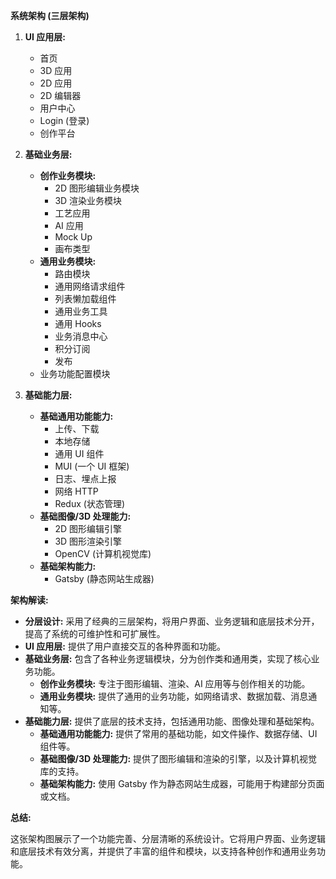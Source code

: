 

**系统架构 (三层架构)**

1.  **UI 应用层:**
    *   首页
    *   3D 应用
    *   2D 应用
    *   2D 编辑器
    *   用户中心
    *   Login (登录)
    *   创作平台

2.  **基础业务层:**
    *   **创作业务模块:**
        *   2D 图形编辑业务模块
        *   3D 渲染业务模块
        *   工艺应用
        *   AI 应用
        *   Mock Up
        *   画布类型
    *   **通用业务模块:**
        *   路由模块
        *   通用网络请求组件
        *   列表懒加载组件
        *   通用业务工具
        *   通用 Hooks
        *   业务消息中心
        *   积分订阅
        *   发布
    * 业务功能配置模块

3.  **基础能力层:**
    *   **基础通用功能能力:**
        *   上传、下载
        *   本地存储
        *   通用 UI 组件
        *   MUI (一个 UI 框架)
        *   日志、埋点上报
        *   网络 HTTP
        *   Redux (状态管理)
    *   **基础图像/3D 处理能力:**
        *   2D 图形编辑引擎
        *   3D 图形渲染引擎
        *   OpenCV (计算机视觉库)
    *   **基础架构能力:**
        *   Gatsby (静态网站生成器)

**架构解读:**

*   **分层设计:** 采用了经典的三层架构，将用户界面、业务逻辑和底层技术分开，提高了系统的可维护性和可扩展性。
*   **UI 应用层:** 提供了用户直接交互的各种界面和功能。
*   **基础业务层:** 包含了各种业务逻辑模块，分为创作类和通用类，实现了核心业务功能。
    *   **创作业务模块:** 专注于图形编辑、渲染、AI 应用等与创作相关的功能。
    *   **通用业务模块:** 提供了通用的业务功能，如网络请求、数据加载、消息通知等。
*   **基础能力层:** 提供了底层的技术支持，包括通用功能、图像处理和基础架构。
    *   **基础通用功能能力:** 提供了常用的基础功能，如文件操作、数据存储、UI 组件等。
    *   **基础图像/3D 处理能力:** 提供了图形编辑和渲染的引擎，以及计算机视觉库的支持。
    *   **基础架构能力:** 使用 Gatsby 作为静态网站生成器，可能用于构建部分页面或文档。

**总结:**

这张架构图展示了一个功能完善、分层清晰的系统设计。它将用户界面、业务逻辑和底层技术有效分离，并提供了丰富的组件和模块，以支持各种创作和通用业务功能。
